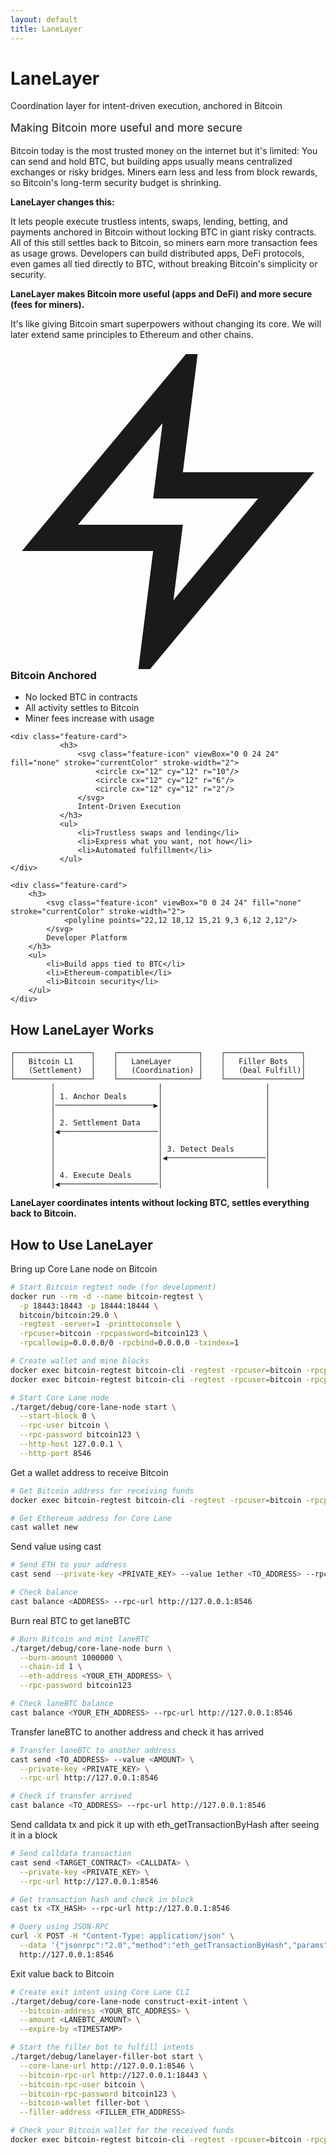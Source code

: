 ```yaml
---
layout: default
title: LaneLayer
---
```


<div class="homepage-hero">
    <h1>LaneLayer</h1>
    <p>Coordination layer for intent-driven execution, anchored in Bitcoin</p>
    <p style="font-size: 1.1rem; color: var(--text-muted); margin-top: 1rem;">Making Bitcoin more useful and more secure</p>
</div>

Bitcoin today is the most trusted money on the internet but it's limited: You can send and hold BTC, but building apps usually means centralized exchanges or risky bridges. Miners earn less and less from block rewards, so Bitcoin's long-term security budget is shrinking.

**LaneLayer changes this:**

It lets people execute trustless intents, swaps, lending, betting, and payments anchored in Bitcoin without locking BTC in giant risky contracts. All of this still settles back to Bitcoin, so miners earn more transaction fees as usage grows. Developers can build distributed apps, DeFi protocols, even games all tied directly to BTC, without breaking Bitcoin's simplicity or security.

**LaneLayer makes Bitcoin more useful (apps and DeFi) and more secure (fees for miners).**

It's like giving Bitcoin smart superpowers without changing its core. We will later extend same principles to Ethereum and other chains.

<div class="feature-grid">
    <div class="feature-card">
        <h3>
            <svg class="feature-icon" viewBox="0 0 24 24" fill="none" stroke="currentColor" stroke-width="2">
                <path d="M13 2L3 14h9l-1 8 10-12h-9l1-8z"/>
            </svg>
            Bitcoin Anchored
        </h3>
        <ul>
            <li>No locked BTC in contracts</li>
            <li>All activity settles to Bitcoin</li>
            <li>Miner fees increase with usage</li>
        </ul>
    </div>

    <div class="feature-card">
               <h3>
                   <svg class="feature-icon" viewBox="0 0 24 24" fill="none" stroke="currentColor" stroke-width="2">
                       <circle cx="12" cy="12" r="10"/>
                       <circle cx="12" cy="12" r="6"/>
                       <circle cx="12" cy="12" r="2"/>
                   </svg>
                   Intent-Driven Execution
               </h3>
               <ul>
                   <li>Trustless swaps and lending</li>
                   <li>Express what you want, not how</li>
                   <li>Automated fulfillment</li>
               </ul>
    </div>

    <div class="feature-card">
        <h3>
            <svg class="feature-icon" viewBox="0 0 24 24" fill="none" stroke="currentColor" stroke-width="2">
                <polyline points="22,12 18,12 15,21 9,3 6,12 2,12"/>
            </svg>
            Developer Platform
        </h3>
        <ul>
            <li>Build apps tied to BTC</li>
            <li>Ethereum-compatible</li>
            <li>Bitcoin security</li>
        </ul>
    </div>
</div>

## How LaneLayer Works

```
┌─────────────────┐    ┌──────────────────┐    ┌─────────────────┐
│   Bitcoin L1    │    │   LaneLayer      │    │   Filler Bots   │
│   (Settlement)  │    │   (Coordination) │    │   (Deal Fulfill)│
└─────────────────┘    └──────────────────┘    └─────────────────┘
         │                       │                       │
         │ 1. Anchor Deals       │                       │
         │──────────────────────▶│                       │
         │                       │                       │
         │ 2. Settlement Data    │                       │
         │◀──────────────────────│                       │
         │                       │                       │
         │                       │ 3. Detect Deals       │
         │                       │◀──────────────────────│
         │                       │                       │
         │ 4. Execute Deals      │                       │
         │◀──────────────────────│                       │
```

**LaneLayer coordinates intents without locking BTC, settles everything back to Bitcoin.**

## How to Use LaneLayer

Bring up Core Lane node on Bitcoin

```bash
# Start Bitcoin regtest node (for development)
docker run --rm -d --name bitcoin-regtest \
  -p 18443:18443 -p 18444:18444 \
  bitcoin/bitcoin:29.0 \
  -regtest -server=1 -printtoconsole \
  -rpcuser=bitcoin -rpcpassword=bitcoin123 \
  -rpcallowip=0.0.0.0/0 -rpcbind=0.0.0.0 -txindex=1

# Create wallet and mine blocks
docker exec bitcoin-regtest bitcoin-cli -regtest -rpcuser=bitcoin -rpcpassword=bitcoin123 createwallet "mine"
docker exec bitcoin-regtest bitcoin-cli -regtest -rpcuser=bitcoin -rpcpassword=bitcoin123 -rpcwallet=mine generatetoaddress 101 $(docker exec bitcoin-regtest bitcoin-cli -regtest -rpcuser=bitcoin -rpcpassword=bitcoin123 -rpcwallet=mine getnewaddress "" bech32)

# Start Core Lane node
./target/debug/core-lane-node start \
  --start-block 0 \
  --rpc-user bitcoin \
  --rpc-password bitcoin123 \
  --http-host 127.0.0.1 \
  --http-port 8546
```

Get a wallet address to receive Bitcoin

```bash
# Get Bitcoin address for receiving funds
docker exec bitcoin-regtest bitcoin-cli -regtest -rpcuser=bitcoin -rpcpassword=bitcoin123 -rpcwallet=mine getnewaddress "" bech32

# Get Ethereum address for Core Lane
cast wallet new
```

Send value using cast

```bash
# Send ETH to your address
cast send --private-key <PRIVATE_KEY> --value 1ether <TO_ADDRESS> --rpc-url http://127.0.0.1:8546

# Check balance
cast balance <ADDRESS> --rpc-url http://127.0.0.1:8546
```

Burn real BTC to get laneBTC

```bash
# Burn Bitcoin and mint laneBTC
./target/debug/core-lane-node burn \
  --burn-amount 1000000 \
  --chain-id 1 \
  --eth-address <YOUR_ETH_ADDRESS> \
  --rpc-password bitcoin123

# Check laneBTC balance
cast balance <YOUR_ETH_ADDRESS> --rpc-url http://127.0.0.1:8546
```

Transfer laneBTC to another address and check it has arrived

```bash
# Transfer laneBTC to another address
cast send <TO_ADDRESS> --value <AMOUNT> \
  --private-key <PRIVATE_KEY> \
  --rpc-url http://127.0.0.1:8546

# Check if transfer arrived
cast balance <TO_ADDRESS> --rpc-url http://127.0.0.1:8546
```

Send calldata tx and pick it up with eth_getTransactionByHash after seeing it in a block

```bash
# Send calldata transaction
cast send <TARGET_CONTRACT> <CALLDATA> \
  --private-key <PRIVATE_KEY> \
  --rpc-url http://127.0.0.1:8546

# Get transaction hash and check in block
cast tx <TX_HASH> --rpc-url http://127.0.0.1:8546

# Query using JSON-RPC
curl -X POST -H "Content-Type: application/json" \
  --data '{"jsonrpc":"2.0","method":"eth_getTransactionByHash","params":["<TX_HASH>"],"id":1}' \
  http://127.0.0.1:8546
```

Exit value back to Bitcoin

```bash
# Create exit intent using Core Lane CLI
./target/debug/core-lane-node construct-exit-intent \
  --bitcoin-address <YOUR_BTC_ADDRESS> \
  --amount <LANEBTC_AMOUNT> \
  --expire-by <TIMESTAMP>

# Start the filler bot to fulfill intents
./target/debug/lanelayer-filler-bot start \
  --core-lane-url http://127.0.0.1:8546 \
  --bitcoin-rpc-url http://127.0.0.1:18443 \
  --bitcoin-rpc-user bitcoin \
  --bitcoin-rpc-password bitcoin123 \
  --bitcoin-wallet filler-bot \
  --filler-address <FILLER_ETH_ADDRESS>

# Check your Bitcoin wallet for the received funds
docker exec bitcoin-regtest bitcoin-cli -regtest -rpcuser=bitcoin -rpcpassword=bitcoin123 -rpcwallet=mine getbalance
```


